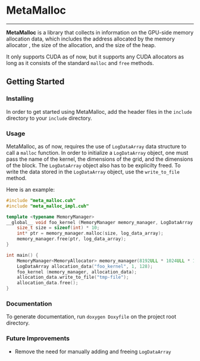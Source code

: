 # MetaMalloc

---

**MetaMalloc** is a library that collects in information on the GPU-side memory allocation data, which includes the address allocated by the memory allocator , the size of the allocation, and the size of the heap.

It only supports CUDA as of now, but it supports any CUDA allocators as long as it consists of the standard `malloc` and `free` methods.

## Getting Started

### Installing

In order to get started using MetaMalloc, add the header files in the `include` directory to your `include` directory.

### Usage

MetaMalloc, as of now, requires the use of `LogDataArray` data structure to call a `malloc` function. In order to initialize a `LogDataArray` object, one must pass the name of the kernel, the dimensions of the grid, and the dimensions of the block. The `LogDataArray` object also has to be explicilty freed. To write the data stored in the `LogDataArray` object, use the `write_to_file` method.

Here is an example:

```cpp
#include "meta_malloc.cuh"
#include "meta_malloc_impl.cuh"

template <typename MemoryManager>
__global__ void foo_kernel (MemoryManager memory_manager, LogDataArray log_data_array) {
	size_t size = sizeof(int) * 10;
	int* ptr = memory_manager.malloc(size, log_data_array);
	memory_manager.free(ptr, log_data_array);
}

int main() {
	MemoryManager<MemoryAllocator> memory_manager(8192ULL * 1024ULL * 1024ULL);
	LogDataArray allocation_data("foo_kernel", 1, 128);
	foo_kernel (memory_manager, allocation_data);	
    allocation_data.write_to_file("tmp-file");
    allocation_data.free();
}
```

### Documentation

To generate documentation, run `doxygen Doxyfile` on the project root directory.

### Future Improvements

- Remove the need for manually adding and freeing `LogDataArray`